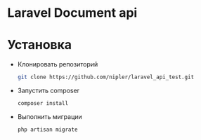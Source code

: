 # Laravel Document api

# Установка

  - Клонировать репозиторий
     ```sh
    git clone https://github.com/nipler/laravel_api_test.git
    ```
  - Запустить composer
     ```sh
    composer install
    ```
  - Выполнить миграции
     ```sh
    php artisan migrate
    ```
